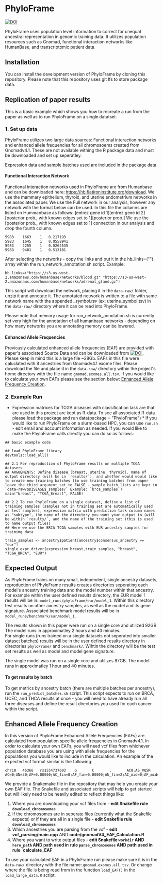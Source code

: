 
# PhyloFrame


[![DOI](https://zenodo.org/badge/841574410.svg)](https://doi.org/10.5281/zenodo.14034515)

PhyloFrame uses population level information to correct for unequal ancestral representation in genomic training data. It utilizes population resources such as Gnomad, functional interaction networks like HumanBase, and transcriptomic patient data.  

## Installation

You can install the development version of PhyloFrame by cloning this repository. Please note that this repository uses git lfs to store package data.

## Replication of paper results

This is a basic example which shows you how to recreate a run from the paper as well as to run PhyloFrame on a single datatset.

### 1. Set up data
PhyloFrame utilizes two large data sources: Functional interaction networks and enhanced allele frequencies for all chromosoems created from Gnomadv4.1. These are not available withing the R package data and must be downloaded and set up seperatley.

Expression data and sample batches used are included in the package data.

#### Functional Interaction Network
Functional interaction networks used in PhyloFrame are from Humanbase and can be downloaded here: https://hb.flatironinstitute.org/download. We use the mammary epithelium, thyroid, and uterine endometrium networks in the associated paper. We use the Full network in our analysis, however any network with the format below can be used.  In this file the columns are listed on Hummanbase as follows: [entrez gene id 1][entrez gene id 2][posterior prob., with known edges set to 1][posterior prob.] We use the [posterior prob., with known edges set to 1] connection in our analysis and drop the fourth column.

```{network file format}    
5983	1663	1	0.217193
5983	1645	1	0.0558941
5983	2255	1	0.0264535
5983	9401	1	0.513181
```
After selecting the networks - copy the links and put it in the hb_links=("") array within the run_network_annotation.sh script. Example: 

```{nerwork links array}
hb_links=("https://s3-us-west-2.amazonaws.com/humanbase/networks/blood.gz" "https://s3-us-west-2.amazonaws.com/humanbase/networks/adrenal_gland.gz")
```
This script will download the network, placing it in the `data-raw/` folder, unzip it and annotate it. The annotated network is written to a file with same network name with the appended *_symbol.tsv* (ex: uterine_symbol.tsv) in the `data-raw/` directory where it can be read into PhyloFrame.

Please note that memory usage for run_network_annotation.sh is currently set very high for the annotation of all humanbase networks - depending on how many networks you are annotating memory can be lowered.


#### Enhanced Allele Frequencies
Previously calculated enhanced allele frequencies (EAF) are provided with paper's associated Source Data and can be downloaded from 
[![DOI](https://zenodo.org/badge/DOI/10.5281/zenodo.14180045.svg)](https://doi.org/10.5281/zenodo.14180045). Please keep in mind this is a large file ~28Gb. EAFs in this file were caluclated with 8 ancestries from Gnomadv4.1 exome files. Please download the file and place it in the `data-raw/` directory within the project's home directory with the file name `gnomad.exomes.all.tsv`. If you would like to calculate your own EAFs please see the section below: [Enhanced Allele Frequency Creation](https://github.com/leslie-smith1112/PhyloFrame/blob/main/README.md#enhanced-allele-frequency-creation).

### 2. Example Run

* Expression matrices for TCGA diseases with classification task are that are used in this project are kept as R-data. To see all associated R-data please load the package and run data(package = "PhyloFrame") * 
If you would like to run PhyloFrame on a slurm-based HPC, you can use `run.sh` - edit email and account information as needed. If you would like to make the PhyloFrame calls directly you can do so as follows:

```{r example}
## basic example code

## load PhyloFrame library
devtools::load_all()

## 2.1 For reproduction of PhyloFrame results on multiple TCGA datasets
## ARGUEMENTS: Define disease (breast, uterine, thyroid), name of output directory (will be in `results/`), and whether would would like to create new training batches (to use training batches from paper leave the third argument set to FALSE - sample batch lists are kept in `data-raw/$DISEASE$_samples/` Example: `brca_samples`)
main("breast", "TCGA_Breast", FALSE)

## 2.2 To run PhyloFrame on a single dataset, define a list of training samples (samples not in training set are automatically used as test samples), expression matrix with prediction task column names as "subtype", the name of the directory you want your output in (will be within `results/`, and the name of the training set (this is used to name output files)
## Here we use the BRCA TCGA samples with EUR ancestry samples for training data

train_samples <- ancestry$patient[ancestry$consensus_ancestry == "eur"]
single_expr_driver(expression_breast,train_samples, "breast", "TCGA_BRCA", "EUR")
```


## Expected Output 
As PhyloFrame trains on many small, independent, single ancestry datasets, reproduction of PhyloFrame results creates directories seperating each model's ancestry training data and the model number within that ancestry. For example within the user defined results directory, the EUR model 1 results will be in: `model_runs/phyloFrame/eur/model_1`. Within this directory test results on other ancestry samples, as well as the model and its gene signature. Associated benchmark model results will be in `model_runs/benchmark/eur/model_1`.

The results shown in this paper were run on a single core and utilized 92GB. The model runs in approximatley 2 hours and 40 minutes.  
For single runs (runs trained on a single datasets not seperated into smaller dataset batches) results will be in the user defined results directory in directories `phyloFrame/` and `benchmark/`. Wihtin the directory will be the test set results as well as model and model gene signature.

The single model was run on a single core and utilizes 87GB. The model runs in approximatley 1 hour and 40 minutes. 

#### To get results by batch
To get metrics by ancestry batch (there are multiple batches per ancestry), run the `run_predict_batches.sh` script. This script expects to run on BRCA, UCEC, and THCA results at once - you will need to have already run all three diseases and define the result directories you used for each cancer within the script. 

## Enhanced Allele Frequency Creation 
In this version of PhyloFrame Enhanced Allele Frequencies (EAFs) are calculated from population specific allele frequencies in Gnomadv4.1. In order to calculate your own EAFs, you will need vcf files from whichever population database you are using with allele frequencies for the populations you would like to include in the calculation. An example of the expected vcf format similar is the following: 
```
chr10   45366   rs1554737603    G       C       .       AC0;AS_VQSR   AC=0;AN=30;AF=0.00000;AC_fin=0;AF_fin=0.00000;AN_fin=2;AC_mid=0;AF_mid=0.00000;AN_mid=2;AC_sas=0;AF_sas=0.00000;AN_sas=2  

```
We provide a Snakemake file in the repository that may help you create your own EAF file. The Snakefile and associated scripts will help to get started but will likely need to be heavily edited to reflect things like:
  1. Where you are downloading your vcf files from - **edit Snakefile rule `download_chromosomes`**
  2. If the chromosomes are in seperate files (currently what the Snakefile expects) or if they are all in a single file - **edit Snakefile rule `download_chromosomes`**
  3. Which ancestries you are parsing from the vcf - **edit vcf_parsing/main.cpp** AND **code/gnomadV4_EAF_Calculation.R**
  4. Where you want to write output files - **edit Snakefile `workdir` AND `here_path` AND path used in rule `parse_chromosomes` AND path used in rule `calculate_EAF**

To use your calculated EAF in a PhyloFrame run please make sure it is in the `data-raw/` directory with the file name: `gnomad.exomes.all.tsv`. Or change where the file is being read from in the function `load_EAF()` in the `load_large_data.R` script. 
